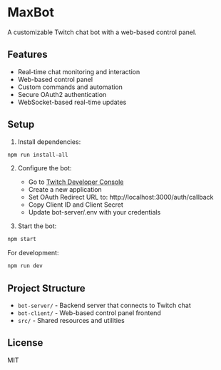 # MaxBot

A customizable Twitch chat bot with a web-based control panel.

## Features

- Real-time chat monitoring and interaction
- Web-based control panel
- Custom commands and automation
- Secure OAuth2 authentication
- WebSocket-based real-time updates

## Setup

1. Install dependencies:
```bash
npm run install-all
```

2. Configure the bot:
   - Go to [Twitch Developer Console](https://dev.twitch.tv/console)
   - Create a new application
   - Set OAuth Redirect URL to: http://localhost:3000/auth/callback
   - Copy Client ID and Client Secret
   - Update bot-server/.env with your credentials

3. Start the bot:
```bash
npm start
```

For development:
```bash
npm run dev
```

## Project Structure

- `bot-server/` - Backend server that connects to Twitch chat
- `bot-client/` - Web-based control panel frontend
- `src/` - Shared resources and utilities

## License

MIT 
